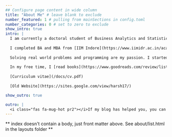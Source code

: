 ```yaml
---
## Configure page content in wide column
title: "About Me" # leave blank to exclude
number_featured: 1 # pulling from mainSections in config.toml
number_categories: 0 # set to zero to exclude
show_intro: true
intro: |
  I am currently a doctoral student of Business Analytics and Statistics at the Haslam College of Business, [University of Tennessee](https://haslam.utk.edu/business-analytics-statistics) under the supervision of [Prof Sean Willems](https://seanwillems.com). 
  
  I completed BA and MBA from [IIM Indore](https://www.iimidr.ac.in/academic-programmes/five-year-integrated-programme-in-management-ipm/) in April 2021. I was an [ERASMUS+](https://ec.europa.eu/programmes/erasmus-plus/node_en) exchange student at the [University of Latvia](https://www.lu.lv/en/) between Feb-Jun 2019. I completed my schooling at [Sainik School Tilaiya](https://www.sainikschooltilaiya.org) in 2016.
  
  Solving real world problems and programming are my passion. I started coding in C++ and have light exposures to Java, C, SQL, HTML and Python. R, these days, happens to be my go-to language. Apart from mathematics and statistics, I am also fond of philosophy, political economics and sociology.
  
  In my free time, I [read books](https://www.goodreads.com/review/list/66858367-harshvardhan?shelf=%23ALL%23), participate in adventure sports and lift my spirits with Calvin and Hobbes. I like Bollywood music and my playlist of [Classical Hindi Music](https://open.spotify.com/playlist/2n6mpS4UvR3bXIpF1mrTFX?si=1ff29dd310e44d8f) is popular on Spotify.
  
  [Curriculum vitae](/docs/cv.pdf)
  
  [Old Website](https://sites.google.com/view/harsh17/)

show_outro: true

outro: |
  <i class="fas fa-mug-hot pr2"></i>If my blog has helped you, you can [buy me a coffee](https://ko-fi.com/harsh17)!
---
```


** index doesn't contain a body, just front matter above.
See about/list.html in the layouts folder **
